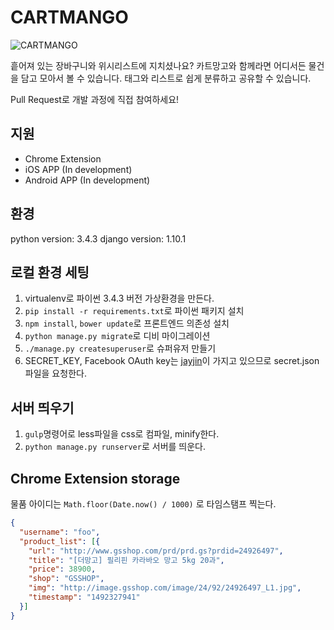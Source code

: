 # CARTMANGO
![CARTMANGO](https://thumbs.gfycat.com/ComfortableTidyBighornedsheep-size_restricted.gif)

흩어져 있는 장바구니와 위시리스트에 지치셨나요?
카트망고와 함께라면 어디서든 물건을 담고 모아서 볼 수 있습니다.
태그와 리스트로 쉽게 분류하고 공유할 수 있습니다.

Pull Request로 개발 과정에 직접 참여하세요!

## 지원
- Chrome Extension
- iOS APP (In development)
- Android APP (In development)

## 환경
python version: 3.4.3
django version: 1.10.1

## 로컬 환경 세팅
1. virtualenv로 파이썬 3.4.3 버전 가상환경을 만든다.
2. `pip install -r requirements.txt`로 파이썬 패키지 설치
3. `npm install`, `bower update`로 프론트엔드 의존성 설치
4. `python manage.py migrate`로 디비 마이그레이션
5. `./manage.py createsuperuser`로 슈퍼유저 만들기
6. SECRET_KEY, Facebook OAuth key는 [jayjin](mailto:jayjinjay@gmail.com)이 가지고 있으므로 secret.json파일을 요청한다.

## 서버 띄우기
1. `gulp`명령어로 less파일을 css로 컴파일, minify한다.
2. `python manage.py runserver`로 서버를 띄운다.

## Chrome Extension storage
물품 아이디는 `Math.floor(Date.now() / 1000)` 로 타임스탬프 찍는다.
```json
{
  "username": "foo",
  "product_list": [{
    "url": "http://www.gsshop.com/prd/prd.gs?prdid=24926497",
    "title": "[더망고] 필리핀 카라바오 망고 5kg 20과",
    "price": 38900,
    "shop": "GSSHOP",
    "img": "http://image.gsshop.com/image/24/92/24926497_L1.jpg",
    "timestamp": "1492327941"
  }]
}
```
